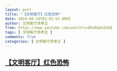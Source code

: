 ```yaml
---
layout: post
title: "【文明客厅】红色恐怖"
date: 2024-08-19T01:01:52.000Z
author: 文明客厅周孝正
from: https://www.youtube.com/watch?v=Qhx0qXoZobQ
tags: [ 文明客厅周孝正 ]
comments: True
categories: [ 文明客厅周孝正 ]
---
```

<!--1724029312000-->
[【文明客厅】红色恐怖](https://www.youtube.com/watch?v=Qhx0qXoZobQ)
------

<div>

</div>
